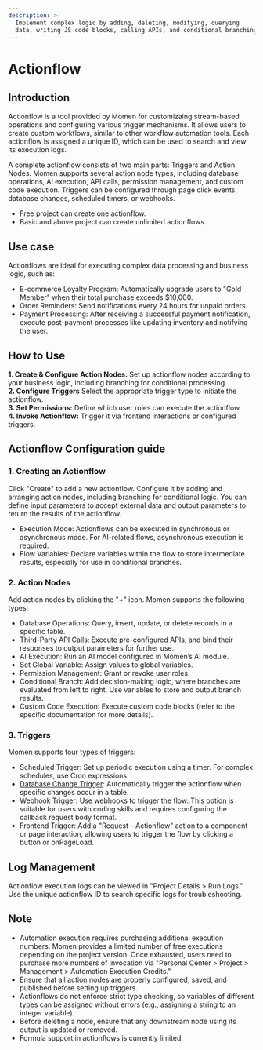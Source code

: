 ```yaml
---
description: >-
  Implement complex logic by adding, deleting, modifying, querying
  data, writing JS code blocks, calling APIs, and conditional branching.
---
```


# Actionflow

## Introduction

Actionflow is a tool provided by Momen for customizaing stream-based operations and configuring various trigger mechanisms. It allows users to create custom workflows, similar to other workflow automation tools. Each actionflow is assigned a unique ID, which can be used to search and view its execution logs.

A complete actionflow consists of two main parts: Triggers and Action Nodes. Momen supports several action node types, including database operations, AI execution, API calls, permission management, and custom code execution. Triggers can be configured through page click events, database changes, scheduled timers, or webhooks.

- Free project can create one actionflow.
- Basic and above project can create unlimited actionflows.

## Use case   
Actionflows are ideal for executing complex data processing and business logic, such as:   
- E-commerce Loyalty Program: Automatically upgrade users to "Gold Member" when their total purchase exceeds $10,000.
- Order Reminders: Send notifications every 24 hours for unpaid orders.
- Payment Processing: After receiving a successful payment notification, execute post-payment processes like updating inventory and notifying the user.

## How to Use   
**1. Create & Configure Action Nodes:** Set up actionflow nodes according to your business logic, including branching for conditional processing.   
**2. Configure Triggers** Select the appropriate trigger type to initiate the actionflow.   
**3. Set Permissions:** Define which user roles can execute the actionflow.   
**4. Invoke Actionflow:** Trigger it via frontend interactions or configured triggers.

## Actionflow Configuration guide

### 1. Creating an Actionflow
Click "Create" to add a new actionflow. Configure it by adding and arranging action nodes, including branching for conditional logic. You can define input parameters to accept external data and output parameters to return the results of the actionflow.
- Execution Mode: Actionflows can be executed in synchronous or asynchronous mode. For AI-related flows, asynchronous execution is required.
- Flow Variables: Declare variables within the flow to store intermediate results, especially for use in conditional branches.

### 2. Action Nodes
Add action nodes by clicking the "+" icon. Momen supports the following types:
- Database Operations: Query, insert, update, or delete records in a specific table.
- Third-Party API Calls: Execute pre-configured APIs, and bind their responses to output parameters for further use.
- AI Execution: Run an AI model configured in Momen’s AI module.
- Set Global Variable: Assign values to global variables.
- Permission Management: Grant or revoke user roles.
- Conditional Branch: Add decision-making logic, where branches are evaluated from left to right. Use variables to store and output branch results.
- Custom Code Execution: Execute custom code blocks (refer to the specific documentation for more details).

### 3. Triggers
Momen supports four types of triggers:
- Scheduled Trigger: Set up periodic execution using a timer. For complex schedules, use Cron expressions.
- [Database Change Trigger](db-trigger.md): Automatically trigger the actionflow when specific changes occur in a table.
- Webhook Trigger: Use webhooks to trigger the flow. This option is suitable for users with coding skills and requires configuring the callback request body format.
- Frontend Trigger: Add a "Request – Actionflow" action to a component or page interaction, allowing users to trigger the flow by clicking a button or onPageLoad.

## Log Management
Actionflow execution logs can be viewed in "Project Details > Run Logs." Use the unique actionflow ID to search specific logs for troubleshooting.

## Note  
- Automation execution requires purchasing additional execution numbers. Momen provides a limited number of free executions depending on the project version. Once exhausted, users need to purchase more numbers of invocation via "Personal Center > Project > Management > Automation Execution Credits."
- Ensure that all action nodes are properly configured, saved, and published before setting up triggers.
- Actionflows do not enforce strict type checking, so variables of different types can be assigned without errors (e.g., assigning a string to an integer variable).
- Before deleting a node, ensure that any downstream node using its output is updated or removed.
- Formula support in actionflows is currently limited.
